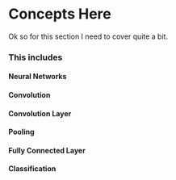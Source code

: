 # Concepts Here
Ok so for this section I need to cover quite a bit. 

### This includes
#### Neural Networks
#### Convolution

#### Convolution Layer
#### Pooling
#### Fully Connected Layer
#### Classification

